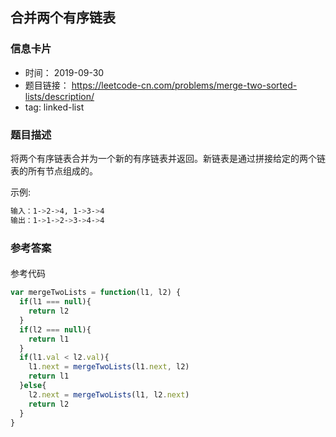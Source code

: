 ## 合并两个有序链表

### 信息卡片
- 时间： 2019-09-30
- 题目链接： https://leetcode-cn.com/problems/merge-two-sorted-lists/description/
- tag: linked-list

### 题目描述
将两个有序链表合并为一个新的有序链表并返回。新链表是通过拼接给定的两个链表的所有节点组成的。 

示例:
```bash
输入：1->2->4, 1->3->4
输出：1->1->2->3->4->4
```

### 参考答案

#### 

参考代码
```javascript
var mergeTwoLists = function(l1, l2) {
  if(l1 === null){
    return l2
  }
  if(l2 === null){
    return l1
  }
  if(l1.val < l2.val){
    l1.next = mergeTwoLists(l1.next, l2)
    return l1
  }else{
    l2.next = mergeTwoLists(l1, l2.next)
    return l2
  }
}
```
